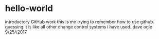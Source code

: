 # hello-world
introductory GitHub work 
this is me trying to remember how to use github. guessing it is like all other change control
systems i have used. 
dave ogle 9/25//2017
